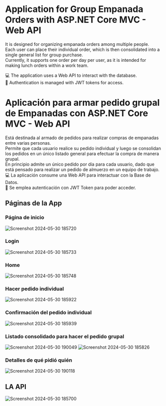 
# Application for Group Empanada Orders with ASP.NET Core MVC - Web API 
It is designed for organizing empanada orders among multiple people.</br>
Each user can place their individual order, which is then consolidated into a single general list for group purchase.</br>
Currently, it supports one order per day per user, as it is intended for making lunch orders within a work team.</br>

💻 The application uses a Web API to interact with the database.</br>
🔐 Authentication is managed with JWT tokens for access.</br>
</hr>

# Aplicación para armar pedido grupal de Empanadas con ASP.NET Core MVC - Web API
Está destinada al armado de pedidos para realizar compras de empanadas entre varias personas. </br>
Permite que cada usuario realice su pedido individual y luego se consolidan los pedidos en un único listado general para efectuar la compra de manera grupal. </br>
En principio admite un único pedido por día para cada usuario, dado que está pensado para realizar un pedido de almuerzo en un equipo de trabajo.</br>
💻 La aplicación consume una Web API para interactuar con la Base de Datos.</br>
🔐 Se emplea autenticación con JWT Token para poder acceder.</br>

## Páginas de la App
### Página de inicio
![Screenshot 2024-05-30 185720](https://github.com/PintoDaniela/PedidoEmpanadas-ASP.NET_Core_MVC/assets/102257752/3256d0e2-06e9-4357-a14c-494a2df399ae)


### Login
![Screenshot 2024-05-30 185733](https://github.com/PintoDaniela/PedidoEmpanadas-ASP.NET_Core_MVC/assets/102257752/b13d2375-282e-46fd-a94f-fd3f9f71ad9b)


### Home
![Screenshot 2024-05-30 185748](https://github.com/PintoDaniela/PedidoEmpanadas-ASP.NET_Core_MVC/assets/102257752/bb7d97f0-06dd-4ba5-9c3b-389ec0429f80)


### Hacer pedido individual
![Screenshot 2024-05-30 185922](https://github.com/PintoDaniela/PedidoEmpanadas-ASP.NET_Core_MVC/assets/102257752/95a8625c-4bc0-4591-9d7c-235a3e7e9aa7)


### Confirmación del pedido individual
![Screenshot 2024-05-30 185939](https://github.com/PintoDaniela/PedidoEmpanadas-ASP.NET_Core_MVC/assets/102257752/0755ff39-9518-4002-9cb1-7648e0adf8c6)


### Listado consolidado para hacer el pedido grupal
![Screenshot 2024-05-30 190049](https://github.com/PintoDaniela/PedidoEmpanadas-ASP.NET_Core_MVC/assets/102257752/a2255fe4-25d8-4548-ac5f-ba4b457076f1)
![Screenshot 2024-05-30 185826](https://github.com/PintoDaniela/PedidoEmpanadas-ASP.NET_Core_MVC/assets/102257752/9892c0e5-2683-49c6-a9bc-40bcc8b3848d)


### Detalles de qué pidió quién
![Screenshot 2024-05-30 190118](https://github.com/PintoDaniela/PedidoEmpanadas-ASP.NET_Core_MVC/assets/102257752/e780c776-eb55-4c1e-8e89-9435caf7a668)


## LA API
![Screenshot 2024-05-30 185700](https://github.com/PintoDaniela/PedidoEmpanadas-ASP.NET_Core_MVC/assets/102257752/bea4524f-9ae1-450d-8acc-51234000d083)
